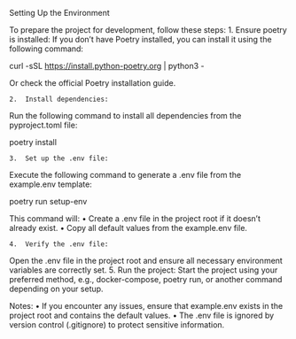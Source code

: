 Setting Up the Environment

To prepare the project for development, follow these steps:
	1.	Ensure poetry is installed:
If you don’t have Poetry installed, you can install it using the following command:

curl -sSL https://install.python-poetry.org | python3 -

Or check the official Poetry installation guide.

	2.	Install dependencies:
Run the following command to install all dependencies from the pyproject.toml file:

poetry install


	3.	Set up the .env file:
Execute the following command to generate a .env file from the example.env template:

poetry run setup-env

This command will:
	•	Create a .env file in the project root if it doesn’t already exist.
	•	Copy all default values from the example.env file.

	4.	Verify the .env file:
Open the .env file in the project root and ensure all necessary environment variables are correctly set.
	5.	Run the project:
Start the project using your preferred method, e.g., docker-compose, poetry run, or another command depending on your setup.

Notes:
	•	If you encounter any issues, ensure that example.env exists in the project root and contains the default values.
	•	The .env file is ignored by version control (.gitignore) to protect sensitive information.